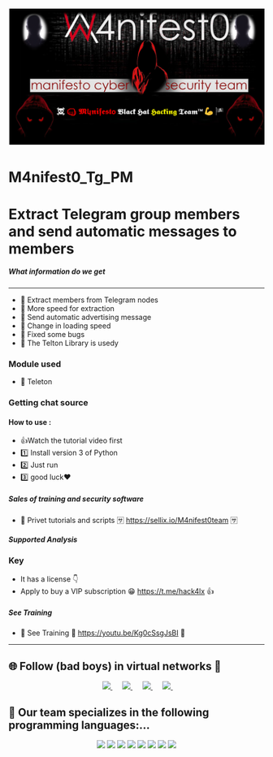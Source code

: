# ![Locations](https://github.com/M4nifest0/M4nifest0_WhatsApp/blob/master/s.png) 
# M4nifest0_Tg_PM
# Extract Telegram group members and send automatic messages to members

##### What information do we get
----------------------
- 📌 Extract members from Telegram nodes
- 📌 More speed for extraction
- 📌 Send automatic advertising message
- 📌 Change in loading speed
- 📌 Fixed some bugs
- 📌 The Telton Library is usedy

### Module used
- 📍 Teleton
	
### Getting chat source
#### How to use :
- 👍Watch the tutorial video first
- 1️⃣ Install version 3 of Python
- 2️⃣ Just run
- 3️⃣ good luck❤️

##### Sales of training and security software
- 🛄 Privet tutorials and scripts 🈂️  https://sellix.io/M4nifest0team 🈂️

##### Supported Analysis
### Key 
- It has a license 👇
- Apply to buy a VIP subscription 😁 https://t.me/hack4lx 👍

##### See Training 

- 🔞 See Training 🎥 https://youtu.be/Kg0cSsgJsBI 🎥


----------------------

<h2>🌐 Follow (bad boys) in virtual networks 📍</h2>
<p align="center">	
</a>&nbsp;&nbsp;&nbsp;&nbsp;
	<a href="https://t.me/M4nifest0">
		<img src="https://img.shields.io/badge/Telegram-%23000000.svg?&style=for-the-badge&logo=Telegram&logoColor=white" />
	</a>&nbsp;&nbsp;&nbsp;&nbsp;
	<a href="https://www.instagram.com/manifestoblackhathacking/">
		<img src="https://img.shields.io/badge/instagram-%23E4405F.svg?&style=for-the-badge&logo=instagram&logoColor=white" />
	</a>&nbsp;&nbsp;&nbsp;&nbsp;
	<a href="https://www.youtube.com/c/cybermonitoringhack4lx">
		<img src="https://img.shields.io/badge/youtube-%23FF0000.svg?&style=for-the-badge&logo=youtube&logoColor=white" />
	</a>&nbsp;&nbsp;&nbsp;&nbsp;
	<a href="https://twitter.com/_M4nifest0_">
		<img src="https://img.shields.io/badge/twitter-%231DA1F2.svg?&style=for-the-badge&logo=twitter&logoColor=white" />
	</a>&nbsp;&nbsp;&nbsp;&nbsp;
</p>

<h2>📌 Our team specializes in the following programming languages:...</h2>
<p align="center">	
	<img src="https://img.shields.io/badge/node.js%20-%2343853D.svg?&style=for-the-badge&logo=node.js&logoColor=white" />
        <img src="https://img.shields.io/badge/python%20-%2314354C.svg?&style=for-the-badge&logo=python&logoColor=white" />
	<img src="https://img.shields.io/badge/c%23%20-%23239120.svg?&style=for-the-badge&logo=c-sharp&logoColor=white" />
	<img src="https://img.shields.io/badge/java-%23ED8B00.svg?&style=for-the-badge&logo=java&logoColor=white" />
	<img src="https://img.shields.io/badge/php-%23777BB4.svg?&style=for-the-badge&logo=php&logoColor=white" />
	<img src="https://img.shields.io/badge/ruby-%23CC342D.svg?&style=for-the-badge&logo=ruby&logoColor=white" />
	<img src="https://img.shields.io/badge/perl-%2339457E.svg?&style=for-the-badge&logo=perl&logoColor=white" />
	<img src="https://img.shields.io/badge/c++%20-%2300599C.svg?&style=for-the-badge&logo=c%2B%2B&logoColor=white" />
</p>

